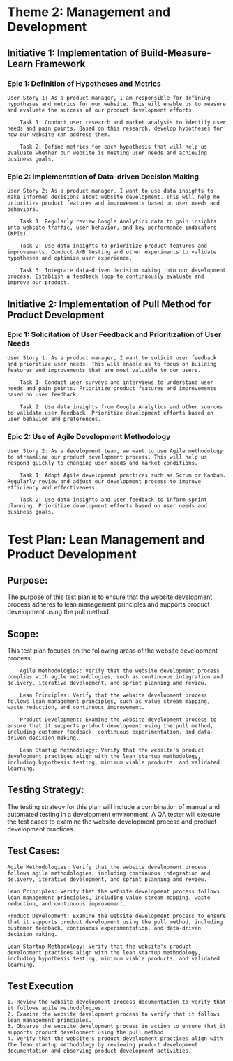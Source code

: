 # Theme 2: Management and Development

## Initiative 1: Implementation of Build-Measure-Learn Framework

### Epic 1: Definition of Hypotheses and Metrics

    User Story 1: As a product manager, I am responsible for defining hypotheses and metrics for our website. This will enable us to measure and evaluate the success of our product development efforts.

        Task 1: Conduct user research and market analysis to identify user needs and pain points. Based on this research, develop hypotheses for how our website can address them.

        Task 2: Define metrics for each hypothesis that will help us evaluate whether our website is meeting user needs and achieving business goals.

### Epic 2: Implementation of Data-driven Decision Making

    User Story 2: As a product manager, I want to use data insights to make informed decisions about website development. This will help me prioritize product features and improvements based on user needs and behaviors.

        Task 1: Regularly review Google Analytics data to gain insights into website traffic, user behavior, and key performance indicators (KPIs).

        Task 2: Use data insights to prioritize product features and improvements. Conduct A/B testing and other experiments to validate hypotheses and optimize user experience.

        Task 3: Integrate data-driven decision making into our development process. Establish a feedback loop to continuously evaluate and improve our product.

## Initiative 2: Implementation of Pull Method for Product Development

### Epic 1: Solicitation of User Feedback and Prioritization of User Needs

    User Story 1: As a product manager, I want to solicit user feedback and prioritize user needs. This will enable us to focus on building features and improvements that are most valuable to our users.

        Task 1: Conduct user surveys and interviews to understand user needs and pain points. Prioritize product features and improvements based on user feedback.

        Task 2: Use data insights from Google Analytics and other sources to validate user feedback. Prioritize development efforts based on user behavior and preferences.

### Epic 2: Use of Agile Development Methodology

    User Story 2: As a development team, we want to use Agile methodology to streamline our product development process. This will help us respond quickly to changing user needs and market conditions.

        Task 1: Adopt Agile development practices such as Scrum or Kanban. Regularly review and adjust our development process to improve efficiency and effectiveness.

        Task 2: Use data insights and user feedback to inform sprint planning. Prioritize development efforts based on user needs and business goals.

# Test Plan: Lean Management and Product Development

## Purpose:
The purpose of this test plan is to ensure that the website development process adheres to lean management principles and supports product development using the pull method.

## Scope:
This test plan focuses on the following areas of the website development process:

        Agile Methodologies: Verify that the website development process complies with agile methodologies, such as continuous integration and delivery, iterative development, and sprint planning and review.

        Lean Principles: Verify that the website development process follows lean management principles, such as value stream mapping, waste reduction, and continuous improvement.

        Product Development: Examine the website development process to ensure that it supports product development using the pull method, including customer feedback, continuous experimentation, and data-driven decision making.

        Lean Startup Methodology: Verify that the website's product development practices align with the lean startup methodology, including hypothesis testing, minimum viable products, and validated learning.
## Testing Strategy:
The testing strategy for this plan will include a combination of manual and automated testing in a development environment. A QA tester will execute the test cases to examine the website development process and product development practices.

## Test Cases:

    Agile Methodologies: Verify that the website development process follows agile methodologies, including continuous integration and delivery, iterative development, and sprint planning and review.

    Lean Principles: Verify that the website development process follows lean management principles, including value stream mapping, waste reduction, and continuous improvement.

    Product Development: Examine the website development process to ensure that it supports product development using the pull method, including customer feedback, continuous experimentation, and data-driven decision making.

    Lean Startup Methodology: Verify that the website's product development practices align with the lean startup methodology, including hypothesis testing, minimum viable products, and validated learning.

## Test Execution
    1. Review the website development process documentation to verify that it follows agile methodologies.
    2. Examine the website development process to verify that it follows lean management principles.
    3. Observe the website development process in action to ensure that it supports product development using the pull method.
    4. Verify that the website's product development practices align with the lean startup methodology by reviewing product development documentation and observing product development activities.